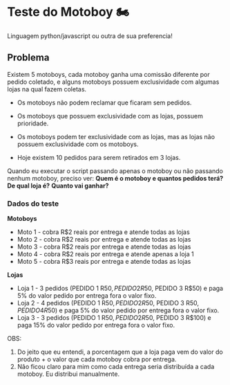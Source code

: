 # Teste do Motoboy :motorcycle:
Linguagem python/javascript ou outra de sua preferencia!

## Problema
Existem 5 motoboys, cada motoboy ganha uma comissão diferente por pedido coletado, e alguns motoboys possuem exclusividade com algumas lojas na qual fazem coletas.

- Os motoboys não podem reclamar que ficaram sem pedidos.

- Os motoboys que possuem exclusividade com as lojas, possuem prioridade.

- Os motoboys podem ter exclusividade com as lojas, mas as lojas não possuem exclusividade com os motoboys.

- Hoje existem 10 pedidos para serem retirados em 3 lojas.

Quando eu executar o script passando apenas o motoboy ou não passando nenhum motoboy, preciso ver:
**Quem é o motoboy e quantos pedidos terá?**
**De qual loja é?**
**Quanto vai ganhar?**

### Dados do teste

**Motoboys**

- Moto 1 - cobra R$2 reais por entrega e atende todas as lojas
- Moto 2 - cobra R$2 reais por entrega e atende todas as lojas
- Moto 3 - cobra R$2 reais por entrega e atende todas as lojas
- Moto 4 - cobra R$2 reais por entrega e atende apenas a loja 1
- Moto 5 - cobra R$3 reais por entrega e atende todas as lojas

**Lojas**

- Loja 1 - 3 pedidos (PEDIDO 1 R$50, PEDIDO 2 R$50, PEDIDO 3 R$50) e paga 5% do valor pedido por entrega fora o valor fixo.
- Loja 2 - 4 pedidos (PEDIDO 1 R$50, PEDIDO 2 R$50, PEDIDO 3 R$50, PEDIDO 4 R$50) e paga 5% do valor pedido por entrega fora o valor fixo.
- Loja 3 - 3 pedidos (PEDIDO 1 R$50, PEDIDO 2 R$50, PEDIDO 3 R$100) e paga 15% do valor pedido por entrega fora o valor fixo.



OBS: 

1. Do jeito que eu entendi, a porcentagem que a loja paga vem do valor do produto + o valor que cada motoboy cobra por entrega.
2. Não ficou claro para mim como cada entrega seria distribuída a cada motoboy. Eu distribui manualmente.


